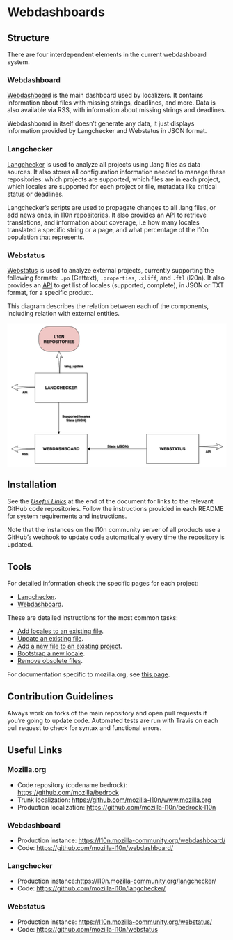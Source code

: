 # Webdashboards

## Structure

There are four interdependent elements in the current webdashboard system.

### Webdashboard

[Webdashboard] is the main dashboard used by localizers. It contains information about files with missing strings, deadlines, and more. Data is also available via RSS, with information about missing strings and deadlines.

Webdashboard in itself doesn’t generate any data, it just displays information provided by Langchecker and Webstatus in JSON format.

### Langchecker

[Langchecker](langchecker.md) is used to analyze all projects using .lang files as data sources. It also stores all configuration information needed to manage these repositories: which projects are supported, which files are in each project, which locales are supported for each project or file, metadata like critical status or deadlines.

Langchecker’s scripts are used to propagate changes to all .lang files, or add news ones, in l10n repositories. It also provides an API to retrieve translations, and information about coverage, i.e how many locales translated a specific string or a page, and what percentage of the l10n population that represents.

### Webstatus

[Webstatus] is used to analyze external projects, currently supporting the following formats: `.po` (Gettext), `.properties`, `.xliff`, and `.ftl` (l20n). It also provides an [API](https://github.com/mozilla-l10n/webstatus/#available-urls) to get list of locales (supported, complete), in JSON or TXT format, for a specific product.

This diagram describes the relation between each of the components, including relation with external entities.

<a href="../../assets/images/webdashboards/webdashboards.png"><img src="../../assets/images/webdashboards/webdashboards.png" alt="Webdashboards diagram" style="width: 600px; margin: 0 auto; display: block;"/></a>

## Installation

See the *[Useful Links](#useful-links)* at the end of the document for links to the relevant GitHub code repositories. Follow the instructions provided in each README for system requirements and instructions.

Note that the instances on the l10n community server of all products use a GitHub’s webhook to update code automatically every time the repository is updated.

## Tools

For detailed information check the specific pages for each project:
* [Langchecker](langchecker.md).
* [Webdashboard](webdashboard.md).

These are detailed instructions for the most common tasks:
* [Add locales to an existing file](add_locales.md).
* [Update an existing file](update_existing_file.md).
* [Add a new file to an existing project](add_new_file.md).
* [Bootstrap a new locale](bootstrap_new_locale.md).
* [Remove obsolete files](remove_obsolete_files.md).

For documentation specific to mozilla.org, see [this page](../../products/mozilla_org/).

## Contribution Guidelines

Always work on forks of the main repository and open pull requests if you’re going to update code. Automated tests are run with Travis on each pull request to check for syntax and functional errors.

## Useful Links

### Mozilla.org

* Code repository (codename bedrock): https://github.com/mozilla/bedrock
* Trunk localization: https://github.com/mozilla-l10n/www.mozilla.org
* Production localization: https://github.com/mozilla-l10n/bedrock-l10n

### Webdashboard

* Production instance: https://l10n.mozilla-community.org/webdashboard/
* Code: https://github.com/mozilla-l10n/webdashboard/

### Langchecker

* Production instance:https://l10n.mozilla-community.org/langchecker/
* Code: https://github.com/mozilla-l10n/langchecker/

### Webstatus

* Production instance: https://l10n.mozilla-community.org/webstatus/
* Code: https://github.com/mozilla-l10n/webstatus

[Webdashboard]: https://l10n.mozilla-community.org/webdashboard/
[Webstatus]: https://l10n.mozilla-community.org/webstatus/

